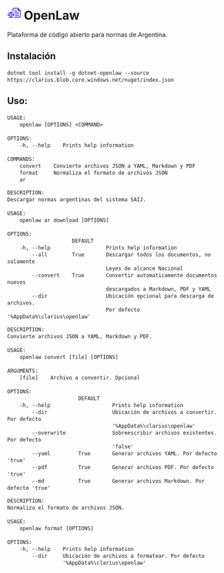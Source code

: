 ![Icon](assets/img/icon.png) OpenLaw
============

Plataforma de código abierto para normas de Argentina.

## Instalación

```
dotnet tool install -g dotnet-openlaw --source https://clarius.blob.core.windows.net/nuget/index.json
```

## Uso:

<!-- include src/dotnet-openlaw/help.md -->
```shell
USAGE:
    openlaw [OPTIONS] <COMMAND>

OPTIONS:
    -h, --help    Prints help information

COMMANDS:
    convert    Convierte archivos JSON a YAML, Markdown y PDF
    format     Normaliza el formato de archivos JSON         
    ar                                                       
```

<!-- src/dotnet-openlaw/help.md -->

<!-- include src/dotnet-openlaw/ar-download.md -->
```shell
DESCRIPTION:
Descargar normas argentinas del sistema SAIJ.

USAGE:
    openlaw ar download [OPTIONS]

OPTIONS:
                     DEFAULT                                                    
    -h, --help                  Prints help information                         
        --all        True       Descargar todos los documentos, no solamente    
                                Leyes de alcance Nacional                       
        --convert    True       Convertir automaticamente documentos nuevos     
                                descargados a Markdown, PDF y YAML              
        --dir                   Ubicación opcional para descarga de archivos.   
                                Por defecto '%AppData%\clarius\openlaw'         
```

<!-- src/dotnet-openlaw/ar-download.md -->

<!-- include src/dotnet-openlaw/convert.md -->
```shell
DESCRIPTION:
Convierte archivos JSON a YAML, Markdown y PDF.

USAGE:
    openlaw convert [file] [OPTIONS]

ARGUMENTS:
    [file]    Archivo a convertir. Opcional

OPTIONS:
                       DEFAULT                                                  
    -h, --help                    Prints help information                       
        --dir                     Ubicación de archivos a convertir. Por defecto
                                  '%AppData%\clarius\openlaw'                   
        --overwrite               Sobreescribir archivos existentes. Por defecto
                                  'false'                                       
        --yaml         True       Generar archivos YAML. Por defecto 'true'     
        --pdf          True       Generar archivos PDF. Por defecto 'true'      
        --md           True       Generar archivos Markdown. Por defecto 'true' 
```

<!-- src/dotnet-openlaw/convert.md -->

<!-- include src/dotnet-openlaw/format.md -->
```shell
DESCRIPTION:
Normaliza el formato de archivos JSON.

USAGE:
    openlaw format [OPTIONS]

OPTIONS:
    -h, --help    Prints help information                                       
        --dir     Ubicación de archivos a formatear. Por defecto                
                  '%AppData%\clarius\openlaw'                                   
```

<!-- src/dotnet-openlaw/format.md -->
